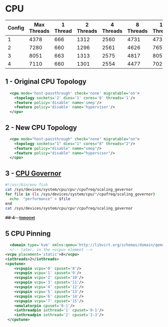 # CPU

| Config |  Max Threads | 1 Thread | 2 Threads | 4 Threads | 8 Threads | 16 Threads |
|--------|--------------|----------|-----------|-----------|-----------|------------|
|  1     |  4378        | 666      | 1312      | 2560      | 4731      | 4734       |
|  2     |  7280        | 660      | 1296      | 2561      | 4626      | 7656       |
|  3     |  8051        | 663      | 1313      | 2575      | 4817      | 8051       |
|  4     |  7110        | 660      | 1301      | 2554      | 4477      | 7025       |

## 1 - Original CPU Topology
```xml
  <cpu mode='host-passthrough' check='none' migratable='on'>
    <topology sockets='2' dies='1' cores='8' threads='1'/>
    <feature policy='disable' name='smep'/>
    <feature policy='disable' name='hypervisor'/>
  </cpu>
```
## 2 - New CPU Topology
```xml
  <cpu mode="host-passthrough" check="none" migratable="on">
    <topology sockets="1" dies="1" cores="8" threads="2"/>
    <feature policy="disable" name="smep"/>
    <feature policy="disable" name="hypervisor"/>
  </cpu>
```
## 3 - [CPU Governor](https://mathiashueber.com/performance-tweaks-gaming-on-virtual-machines/#ib-toc-anchor-5)
```bash
#!/usr/bin/env fish
cat /sys/devices/system/cpu/cpu*/cpufreq/scaling_governor
for file in (ls /sys/devices/system/cpu/*/cpufreq/scaling_governor)
  echo  "performance" > $file
end
cat /sys/devices/system/cpu/cpu*/cpufreq/scaling_governor
```

~~## 4 - [topoext](https://mathiashueber.com/performance-tweaks-gaming-on-virtual-machines#ib-toc-anchor-9)~~

## 5 CPU Pinning
```xml
  <domain type='kvm' xmlns:qemu='http://libvirt.org/schemas/domain/qemu/1.0'>
  <!-- later, in the <vcpu> element -->
<vcpu placement='static'>8</vcpu>
<iothreads>2</iothreads>
<cputune>
    <vcpupin vcpu='0' cpuset='8'/>
    <vcpupin vcpu='1' cpuset='9'/>
    <vcpupin vcpu='2' cpuset='10'/>
    <vcpupin vcpu='3' cpuset='11'/>
    <vcpupin vcpu='4' cpuset='12'/>
    <vcpupin vcpu='5' cpuset='13'/>
    <vcpupin vcpu='6' cpuset='14'/>
    <vcpupin vcpu='7' cpuset='15'/>
    <emulatorpin cpuset='0-1'/>
    <iothreadpin iothread='1' cpuset='0-1'/>
    <iothreadpin iothread='2' cpuset='2-3'/>
 </cputune>
```

